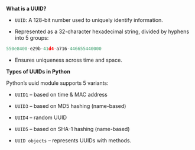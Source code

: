 **What is a UUID?**

- `UUID`: A 128-bit number used to uniquely identify information.

- Represented as a 32-character hexadecimal string, divided by hyphens into 5 groups:
```python
550e8400-e29b-41d4-a716-446655440000
```
- Ensures uniqueness across time and space.

**Types of UUIDs in Python**

Python’s uuid module supports 5 variants:

- `UUID1` – based on time & MAC address

- `UUID3` – based on MD5 hashing (name-based)

- `UUID4` – random UUID

- `UUID5` – based on SHA-1 hashing (name-based)

- `UUID objects` – represents UUIDs with methods.